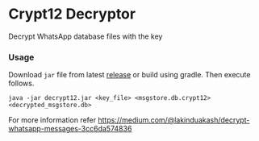 # Crypt12 Decryptor
Decrypt WhatsApp database files with the key

### Usage

Download `jar` file from latest [release](https://github.com/lakinduakash/wadec12/releases/download/1.0/decrypt12.jar) or build using gradle. Then execute follows.

`java -jar decrypt12.jar <key_file> <msgstore.db.crypt12> <decrypted_msgstore.db>`

For more information refer https://medium.com/@lakinduakash/decrypt-whatsapp-messages-3cc6da574836
